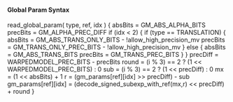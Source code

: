 #### Global Param Syntax

<div class="syntax">
read_global_param( type, ref, idx ) {
    absBits = GM_ABS_ALPHA_BITS
    precBits = GM_ALPHA_PREC_DIFF
    if (idx < 2) {
        if (type == TRANSLATION) {
            absBits = GM_ABS_TRANS_ONLY_BITS - !allow_high_precision_mv
            precBits = GM_TRANS_ONLY_PREC_BITS - !allow_high_precision_mv
        } else {
            absBits = GM_ABS_TRANS_BITS
            precBits = GM_TRANS_PREC_BITS
        }
    }
    precDiff = WARPEDMODEL_PREC_BITS - precBits
    round = (i % 3) == 2 ? (1 << WARPEDMODEL_PREC_BITS) : 0
    sub = (i % 3) == 2 ? (1 << precDiff) : 0
    mx = (1 << absBits) + 1
    r = (gm_params[ref][idx] >> precDiff) - sub
    gm_params[ref][idx] = (decode_signed_subexp_with_ref(mx,r) << precDiff) + round
}
</div>
